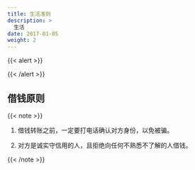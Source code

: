 ```yaml
---
title: 生活准则
description: >
  生活
date: 2017-01-05
weight: 2
---
```

{{< alert >}}

{{< /alert >}}

## 借钱原则

{{< note >}}
1. 借钱转账之前，一定要打电话确认对方身份，以免被骗。

2. 对方是诚实守信用的人，且拒绝向任何不熟悉不了解的人借钱。




{{< /note >}}





















